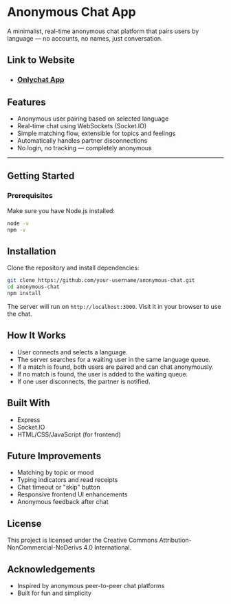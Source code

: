 #  Anonymous Chat App

A minimalist, real-time anonymous chat platform that pairs users by language — no accounts, no names, just conversation.

## Link to Website
- ### [Onlychat App](https://onlychat-yhcu.onrender.com/)

##  Features

-  Anonymous user pairing based on selected language
-  Real-time chat using WebSockets (Socket.IO)
-  Simple matching flow, extensible for topics and feelings
-  Automatically handles partner disconnections
-  No login, no tracking — completely anonymous

---

##  Getting Started

### Prerequisites

Make sure you have Node.js installed:

```bash
node -v
npm -v
```

## Installation

Clone the repository and install dependencies:

```bash
git clone https://github.com/your-username/anonymous-chat.git
cd anonymous-chat
npm install
```

The server will run on `http://localhost:3000`. Visit it in your browser to use the chat.

## How It Works

- User connects and selects a language.
- The server searches for a waiting user in the same language queue.
- If a match is found, both users are paired and can chat anonymously.
- If no match is found, the user is added to the waiting queue.
- If one user disconnects, the partner is notified.


## Built With

- Express
- Socket.IO
- HTML/CSS/JavaScript (for frontend)

## Future Improvements

- Matching by topic or mood
- Typing indicators and read receipts
- Chat timeout or "skip" button
- Responsive frontend UI enhancements
- Anonymous feedback after chat

## License

This project is licensed under the Creative Commons Attribution-NonCommercial-NoDerivs 4.0 International.

## Acknowledgements

- Inspired by anonymous peer-to-peer chat platforms
- Built for fun and simplicity
